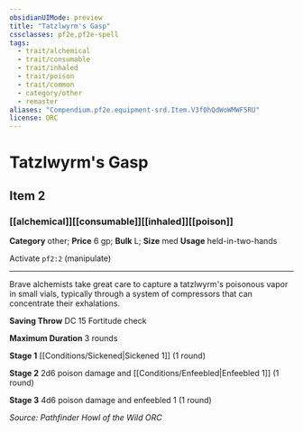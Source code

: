 ```yaml
---
obsidianUIMode: preview
title: "Tatzlwyrm's Gasp"
cssclasses: pf2e,pf2e-spell
tags:
  - trait/alchemical
  - trait/consumable
  - trait/inhaled
  - trait/poison
  - trait/common
  - category/other
  - remaster
aliases: "Compendium.pf2e.equipment-srd.Item.V3f0hQdWoWMWF5RU"
license: ORC
---
```

# Tatzlwyrm's Gasp
## Item 2
### [[alchemical]][[consumable]][[inhaled]][[poison]]

**Category** other; 
**Price** 6 gp; 
**Bulk** L; **Size** med
**Usage** held-in-two-hands

Activate `pf2:2` (manipulate)

* * *

Brave alchemists take great care to capture a tatzlwyrm's poisonous vapor in small vials, typically through a system of compressors that can concentrate their exhalations.

**Saving Throw** DC 15 Fortitude check

**Maximum Duration** 3 rounds

**Stage 1** [[Conditions/Sickened|Sickened 1]] (1 round)

**Stage 2** 2d6 poison damage and [[Conditions/Enfeebled|Enfeebled 1]] (1 round)

**Stage 3** 4d6 poison damage and enfeebled 1 (1 round)

*Source: Pathfinder Howl of the Wild*
*ORC*